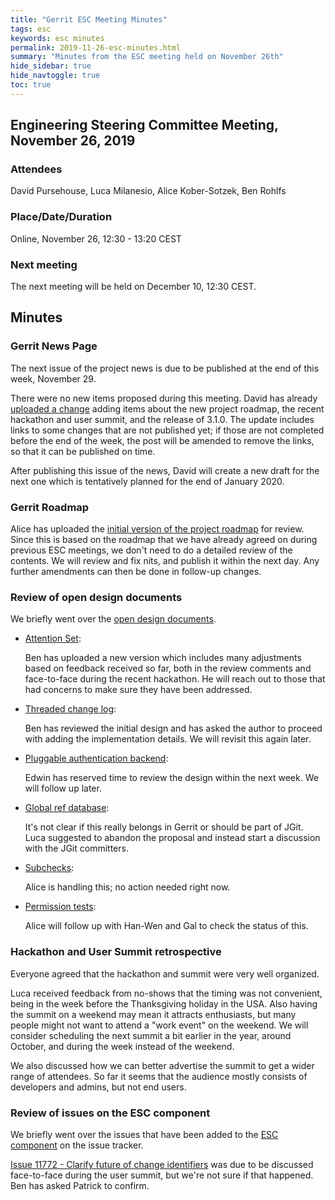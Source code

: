```yaml
---
title: "Gerrit ESC Meeting Minutes"
tags: esc
keywords: esc minutes
permalink: 2019-11-26-esc-minutes.html
summary: "Minutes from the ESC meeting held on November 26th"
hide_sidebar: true
hide_navtoggle: true
toc: true
---
```


## Engineering Steering Committee Meeting, November 26, 2019

### Attendees

David Pursehouse, Luca Milanesio, Alice Kober-Sotzek, Ben Rohlfs

### Place/Date/Duration

Online, November 26, 12:30 - 13:20 CEST

### Next meeting

The next meeting will be held on December 10, 12:30 CEST.

## Minutes

### Gerrit News Page

The next issue of the project news is due to be published at the end
of this week, November 29.

There were no new items proposed during this meeting. David has already
[uploaded a change](https://gerrit-review.googlesource.com/c/homepage/+/246812)
adding items about the new project roadmap, the recent hackathon
and user summit, and the release of 3.1.0. The update includes links to
some changes that are not published yet; if those are not completed before
the end of the week, the post will be amended to remove the links, so that
it can be published on time.

After publishing this issue of the news, David will create a new
draft for the next one which is tentatively planned for the end of
January 2020.

### Gerrit Roadmap

Alice has uploaded the
[initial version of the project roadmap](https://gerrit-review.googlesource.com/c/homepage/+/246712)
for review. Since this is based on the roadmap that we have already
agreed on during previous ESC meetings, we don't need to do a detailed
review of the contents. We will review and fix nits, and publish it
within the next day. Any further amendments can then be done in follow-up
changes.

### Review of open design documents

We briefly went over the
[open design documents](https://gerrit-review.googlesource.com/q/project:homepage+status:open+dir:pages/design-docs/).

* [Attention Set](https://gerrit-review.googlesource.com/c/homepage/+/245069):

  Ben has uploaded a new version which includes many adjustments based on
  feedback received so far, both in the review comments and face-to-face
  during the recent hackathon. He will reach out to those that had concerns
  to make sure they have been addressed.

* [Threaded change log](https://gerrit-review.googlesource.com/c/homepage/+/245316):

  Ben has reviewed the initial design and has asked the author to proceed
  with adding the implementation details. We will revisit this again later.

* [Pluggable authentication backend](https://gerrit-review.googlesource.com/c/homepage/+/246449):

  Edwin has reserved time to review the design within the next week. We will
  follow up later.

* [Global ref database](https://gerrit-review.googlesource.com/c/homepage/+/237980):

  It's not clear if this really belongs in Gerrit or should be part of JGit.
  Luca suggested to abandon the proposal and instead start a discussion with
  the JGit committers.

* [Subchecks](https://gerrit-review.googlesource.com/c/homepage/+/235693):

  Alice is handling this; no action needed right now.

* [Permission tests](https://gerrit-review.googlesource.com/c/homepage/+/235929):

  Alice will follow up with Han-Wen and Gal to check the status of this.

### Hackathon and User Summit retrospective

Everyone agreed that the hackathon and summit were very well organized.

Luca received feedback from no-shows that the timing was not convenient, being
in the week before the Thanksgiving holiday in the USA. Also having the summit
on a weekend may mean it attracts enthusiasts, but many people might not want
to attend a "work event" on the weekend. We will consider scheduling the next
summit a bit earlier in the year, around October, and during the week instead
of the weekend.

We also discussed how we can better advertise the summit to get a wider range
of attendees. So far it seems that the audience mostly consists of developers
and admins, but not end users.

### Review of issues on the ESC component

We briefly went over the issues that have been added to the
[ESC component](https://bugs.chromium.org/p/gerrit/issues/list?q=component=ESC)
on the issue tracker.

[Issue 11772 - Clarify future of change identifiers](https://bugs.chromium.org/p/gerrit/issues/detail?id=11772)
was due to be discussed face-to-face during the user summit, but we're not
sure if that happened. Ben has asked Patrick to confirm.
